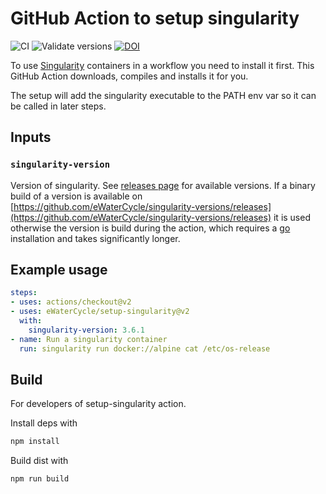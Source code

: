 # GitHub Action to setup singularity

![CI](https://github.com/eWaterCycle/setup-singularity/workflows/build-test/badge.svg)
![Validate versions](https://github.com/eWaterCycle/setup-singularity/workflows/Validate%20'setup-singularity'/badge.svg)
[![DOI](https://zenodo.org/badge/DOI/10.5281/zenodo.3964180.svg)](https://doi.org/10.5281/zenodo.3964180)

To use [Singularity](https://sylabs.io/singularity/) containers in a workflow you need to install it first. This GitHub Action downloads, compiles and installs it for you.

The setup will add the singularity executable to the PATH env var so it can be called in later steps.

## Inputs

### `singularity-version`

Version of singularity. See [releases page](https://github.com/hpcng/singularity/releases) for available versions. If a binary build of a version is available on [https://github.com/eWaterCycle/singularity-versions/releases](https://github.com/eWaterCycle/singularity-versions/releases) it is used otherwise the version is build during the action, which requires a [go](https://golang.org/) installation and takes significantly longer.

## Example usage

```yaml
steps:
- uses: actions/checkout@v2
- uses: eWaterCycle/setup-singularity@v2
  with:
    singularity-version: 3.6.1
- name: Run a singularity container
  run: singularity run docker://alpine cat /etc/os-release
```

## Build

For developers of setup-singularity action.

Install deps with

```bash
npm install
```

Build dist with

```bash
npm run build
```
